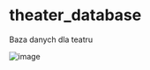 # theater_database
Baza danych dla teatru

![image](https://github.com/mskowronek-git/theater_Oracle_RDBMS/assets/75785638/ae900953-87c0-4315-b331-d08636f975c3)
